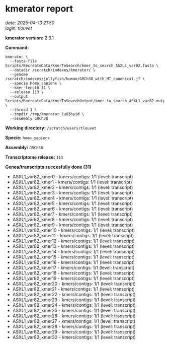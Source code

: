 # kmerator report
*date: 2025-04-13 21:50*  
*login: tlouvet*

**kmerator version:** 2.3.1

**Command:**

```
kmerator \
  --fasta-file Scripts/RecreateData/KmerToSearch/kmer_to_search_ASXL1_var82.fasta \
  --datadir /scratch/indexes/kmerator/ \
  --genome /scratch/indexes/jellyfish/human/GRCh38_with_MT_canonical.jf \
  --specie homo_sapiens \
  --kmer-length 31 \
  --release 113 \
  --output Scripts/RecreateData/KmerToSearchOutput/kmer_to_search_ASXL1_var82_output \
  --thread 1 \
  --tmpdir /tmp/kmerator_1u83hyid \
  --assembly GRCh38
```

**Working directory:** `/scratch/users/tlouvet`

**Specie:** `homo_sapiens`

**Assembly:** `GRCh38`

**Transcriptome release:** `113`

**Genes/transcripts succesfully done (31)**

- ASXL1_var82_kmer0 - kmers/contigs: 1/1 (level: transcript)
- ASXL1_var82_kmer1 - kmers/contigs: 1/1 (level: transcript)
- ASXL1_var82_kmer2 - kmers/contigs: 1/1 (level: transcript)
- ASXL1_var82_kmer3 - kmers/contigs: 1/1 (level: transcript)
- ASXL1_var82_kmer4 - kmers/contigs: 1/1 (level: transcript)
- ASXL1_var82_kmer5 - kmers/contigs: 1/1 (level: transcript)
- ASXL1_var82_kmer6 - kmers/contigs: 1/1 (level: transcript)
- ASXL1_var82_kmer7 - kmers/contigs: 1/1 (level: transcript)
- ASXL1_var82_kmer8 - kmers/contigs: 1/1 (level: transcript)
- ASXL1_var82_kmer9 - kmers/contigs: 1/1 (level: transcript)
- ASXL1_var82_kmer10 - kmers/contigs: 1/1 (level: transcript)
- ASXL1_var82_kmer11 - kmers/contigs: 1/1 (level: transcript)
- ASXL1_var82_kmer12 - kmers/contigs: 1/1 (level: transcript)
- ASXL1_var82_kmer13 - kmers/contigs: 1/1 (level: transcript)
- ASXL1_var82_kmer14 - kmers/contigs: 1/1 (level: transcript)
- ASXL1_var82_kmer15 - kmers/contigs: 1/1 (level: transcript)
- ASXL1_var82_kmer16 - kmers/contigs: 1/1 (level: transcript)
- ASXL1_var82_kmer17 - kmers/contigs: 1/1 (level: transcript)
- ASXL1_var82_kmer18 - kmers/contigs: 1/1 (level: transcript)
- ASXL1_var82_kmer19 - kmers/contigs: 1/1 (level: transcript)
- ASXL1_var82_kmer20 - kmers/contigs: 1/1 (level: transcript)
- ASXL1_var82_kmer21 - kmers/contigs: 1/1 (level: transcript)
- ASXL1_var82_kmer22 - kmers/contigs: 1/1 (level: transcript)
- ASXL1_var82_kmer23 - kmers/contigs: 1/1 (level: transcript)
- ASXL1_var82_kmer24 - kmers/contigs: 1/1 (level: transcript)
- ASXL1_var82_kmer25 - kmers/contigs: 1/1 (level: transcript)
- ASXL1_var82_kmer26 - kmers/contigs: 1/1 (level: transcript)
- ASXL1_var82_kmer27 - kmers/contigs: 1/1 (level: transcript)
- ASXL1_var82_kmer28 - kmers/contigs: 1/1 (level: transcript)
- ASXL1_var82_kmer29 - kmers/contigs: 1/1 (level: transcript)
- ASXL1_var82_kmer30 - kmers/contigs: 1/1 (level: transcript)
